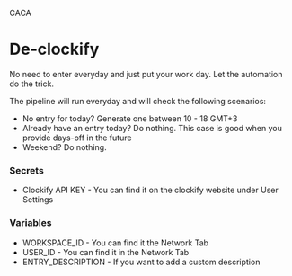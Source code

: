 CACA
# De-clockify
No need to enter everyday and just put your work day. Let the automation do the trick.

The pipeline will run everyday and will check the following scenarios:
- No entry for today? Generate one between 10 - 18 GMT+3
- Already have an entry today? Do nothing. This case is good when you provide days-off in the future
- Weekend? Do nothing.

### Secrets 
- Clockify API KEY - You can find it on the clockify website under User Settings

### Variables
- WORKSPACE_ID - You can find it the Network Tab
- USER_ID - You can find it in the Network Tab
- ENTRY_DESCRIPTION - If you want to add a custom description

